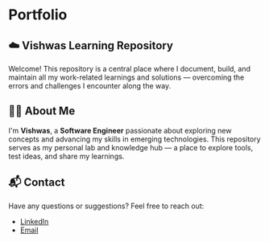 # Portfolio
## ☁️ Vishwas Learning Repository

Welcome! This repository is a central place where I document, build, and maintain all my work-related learnings and solutions — overcoming the errors and challenges I encounter along the way.

## 👨‍💻 About Me

I'm **Vishwas**, a **Software Engineer** passionate about exploring new concepts and advancing my skills in emerging technologies. This repository serves as my personal lab and knowledge hub — a place to explore tools, test ideas, and share my learnings.

## 📬 Contact 

Have any questions or suggestions? Feel free to reach out:
- [LinkedIn](https://www.linkedin.com/in/vishwas-b-a52a79233/)  
- [Email](vshwas121@gmail.com)
